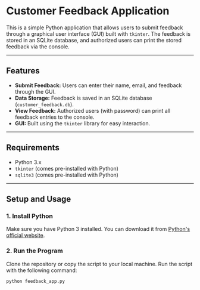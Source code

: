 # Customer Feedback Application

This is a simple Python application that allows users to submit feedback through a graphical user interface (GUI) built with `tkinter`. The feedback is stored in an SQLite database, and authorized users can print the stored feedback via the console.

---

## Features

- **Submit Feedback:** Users can enter their name, email, and feedback through the GUI.
- **Data Storage:** Feedback is saved in an SQLite database (`customer_feedback.db`).
- **View Feedback:** Authorized users (with password) can print all feedback entries to the console.
- **GUI:** Built using the `tkinter` library for easy interaction.

---

## Requirements

- Python 3.x
- `tkinter` (comes pre-installed with Python)
- `sqlite3` (comes pre-installed with Python)

---

## Setup and Usage

### 1. Install Python  
Make sure you have Python 3 installed. You can download it from [Python's official website](https://www.python.org/).

### 2. Run the Program  
Clone the repository or copy the script to your local machine. Run the script with the following command:

```bash
python feedback_app.py
